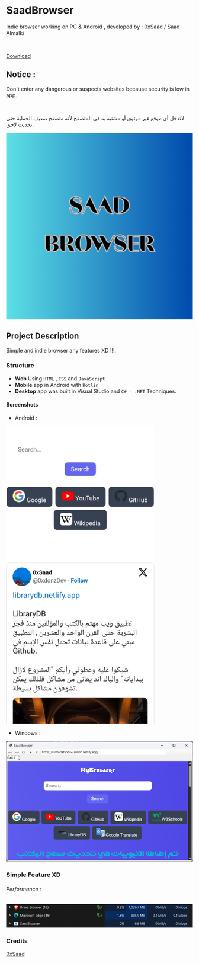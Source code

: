 # SaadBrowser
Indie browser working on PC & Android , developed by : 0xSaad / Saad Almalki

<br>

[Download](https://saadthelegend1.itch.io/saad-browser)
## Notice :
Don't enter any dangerous or suspects websites because security is low in app.

<br>

لاتدخل أي موقع غير موثوق أو مشتبه به في المتصفح لأنه متصفح ضعيف الحماية حتى تحديث لاحق.

![image](readmeimgs/logo.png)

## Project Description
Simple and indie browser any features XD !!!.

### Structure
- **Web** Using `HTML` , `CSS` and `JavaScript`
- **Mobile** app in Android with `Kotlin`
- **Desktop** app was built in Visual Studio and `C# - .NET` Techniques.

#### Screenshots

- Android :
<img src="readmeimgs/android.png" width="400px" alt=android />

- Windows :

<img src="readmeimgs/windows.png" width="700px" alt=windows />


### Simple Feature XD
###### Performance :
<img src="readmeimgs/performance.png" width="900px" alt=performance>


### Credits
[0xSaad](https://x.com/0xdonzdev)
